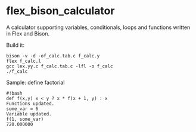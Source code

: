 flex_bison_calculator
=====================

A calculator supporting variables, conditionals, loops and functions written in Flex and Bison.

Build it:

```
bison -v -d -of_calc.tab.c f_calc.y
flex f_calc.l
gcc lex.yy.c f_calc.tab.c -lfl -o f_calc
./f_calc
```

Sample: define factorial

```
#!bash
def f(x,y) x < y ? x * f(x + 1, y) : x
Functions updated.
some_var = 6
Variable updated.
f(1, some_var)
720.000000
```



